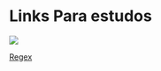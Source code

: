 # Links Para estudos

![](https://giphy.com/embed/lMsT2f47tDxFMYdJMC)


<a href="https://medium.com/trainingcenter/entendendo-de-uma-vez-por-todas-express%C3%B5es-regulares-parte-1-introdu%C3%A7%C3%A3o-dfe63e289dc3" target="_blank">Regex</a>
